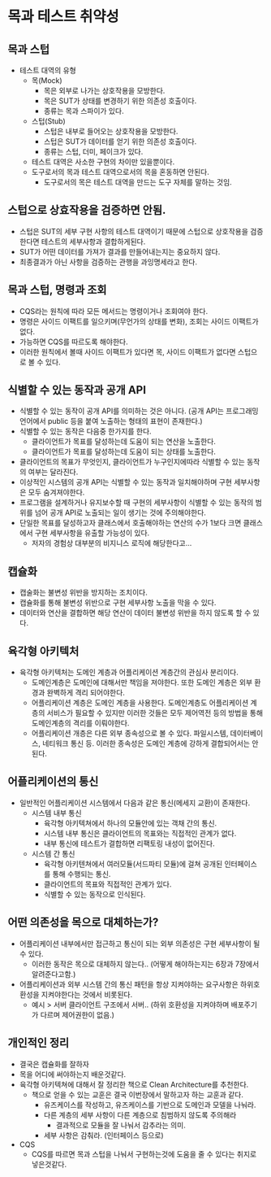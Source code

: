 # 목과 테스트 취약성
## 목과 스텁
- 테스트 대역의 유형
  - 목(Mock)
    - 목은 외부로 나가는 상호작용을 모방한다.
    - 목은 SUT가 상태를 변경하기 위한 의존성 호출이다.
    - 종류는 목과 스파이가 있다.
  - 스텁(Stub)
    - 스텁은 내부로 들어오는 상호작용을 모방한다.
    - 스텁은 SUT가 데이터를 얻기 위한 의존성 호출이다.
    - 종류는 스텁, 더미, 페이크가 있다.
  - 테스트 대역은 사소한 구현의 차이만 있을뿐이다.
  - 도구로서의 목과 테스트 대역으로서의 목을 혼동하면 안된다.
    - 도구로서의 목은 테스트 대역을 만드는 도구 자체를 말하는 것임.
  
## 스텁으로 상효작용을 검증하면 안됨.
- 스텁은 SUT의 세부 구현 사항의 테스트 대역이기 때문에 스텁으로 상호작용을 검증한다면 테스트의 세부사항과 결합하게된다.
- SUT가 어떤 데이터를 가져가 결과를 만들어내는지는 중요하지 않다.
- 최종결과가 아닌 사항을 검증하는 관행을 과잉명세라고 한다.

## 목과 스텁, 명령과 조회
- CQS라는 원칙에 따라 모든 메서드는 명령이거나 조회여야 한다.
- 명령은 사이드 이팩트를 일으키며(무언가의 상태를 변화), 조회는 사이드 이팩트가 없다.
- 가능하면 CQS를 따르도록 해야한다.
- 이러한 원칙에서 볼때 사이드 이팩트가 있다면 목, 사이드 이팩트가 없다면 스텁으로 볼 수 있다.

## 식별할 수 있는 동작과 공개 API
- 식별할 수 있는 동작이 공개 API를 의미하는 것은 아니다. (공개 API는 프로그래밍 언어에서 public 등을 붙여 노출하는 형태의 표현이 존재한다.)
- 식별할 수 있는 동작은 다음중 한가지를 한다.
  - 클라이언트가 목표를 달성하는데 도움이 되는 연산을 노출한다.
  - 클라이언트가 목표를 달성하는데 도움이 되는 상태를 노출한다.
- 클라이언트의 목표가 무엇인지, 클라이언트가 누구인지에따라 식별할 수 있는 동작의 여부는 달라진다.
- 이상적인 시스템의 공개 API는 식별할 수 있는 동작과 일치해야하며 구현 세부사항은 모두 숨겨져야한다.
- 프로그램을 설계하거나 유지보수할 때 구현의 세부사항이 식별할 수 있는 동작의 범위를 넘어 공개 API로 노출되는 일이 생기는 것에 주의해야한다.
- 단일한 목표를 달성하고자 클래스에서 호출해야하는 연산의 수가 1보다 크면 클래스에서 구현 세부사항을 유출할 가능성이 있다.
  - 저자의 경험상 대부분의 비지니스 로직에 해당한다고...

## 캡슐화
- 캡술화는 불변성 위반을 방지하는 조치이다.
- 캡슐화를 통해 불변성 위반으로 구현 세부사항 노출을 막을 수 있다.
- 데이터와 연산을 결합하면 해당 연산이 데이터 불변성 위반을 하지 않도록 할 수 있다.

## 육각형 아키텍처
- 육각형 아키텍처는 도메인 계층과 어플리케이션 계층간의 관심사 분리이다.
  - 도메인계층은 도메인에 대해서만 책임을 져야한다. 또한 도메인 계층은 외부 환경과 완벽하게 격리 되어야한다.
  - 어플리케이션 계층은 도메인 계층을 사용한다. 도메인계층도 어플리케이션 계층의 서비스가 필요할 수 있지만 이러한 것들은 모두 제어역전 등의 방법을 통해 도메인계층의 격리를 이뤄야한다.
  - 어플리케이션 개층은 다른 외부 종속성으로 볼 수 있다. 파일시스템, 데이터베이스, 네티워크 통신 등. 이러한 종속성은 도메인 계층에 강하게 결합되어서는 안된다.
  
## 어플리케이션의 통신
  - 일반적인 어플리케이션 시스템에서 다음과 같은 통신(메세지 교환)이 존재한다.
    - 시스템 내부 통신
      - 육각형 아키텍쳐에서 하나의 모듈안에 있는 객채 간의 통신.
      - 시스템 내부 통신은 클라이언트의 목표와는 직접적인 관계가 없다.
      - 내부 통신에 테스트가 결합하면 리팩토링 내성이 없어진다.
    - 시스템 간 통신
      - 육각형 아키텐쳐에서 여러모듈(서드파티 모듈)에 걸쳐 공개된 인터페이스를 통해 수행되는 통신.
      - 클라이언트의 목표와 직접적인 관계가 있다.
      - 식별할 수 있는 동작으로 인식된다.

## 어떤 의존성을 목으로 대체하는가?
- 어플리케이션 내부에서만 접근하고 통신이 되는 외부 의존성은 구현 세부사항이 될 수 있다.
  - 이러한 동작은 목으로 대체하지 않는다.. (어떻게 해야하는지는 6장과 7장에서 알려준다고함.)
- 어플리케이션과 외부 시스템 간의 통신 패턴을 항상 지켜야하는 요구사항은 하위호환성을 지켜야한다는 것에서 비롯된다.
  - 예시 > 서버 클라이언트 구조에서 서버.. (하위 호환성을 지켜야하며 배포주기가 다르며 제어권한이 없음.)

## 개인적인 정리
- 결국은 캡슐화를 잘하자
- 목을 어디에 써야하는지 배운것같다.
- 육각형 아키텍쳐에 대해서 잘 정리한 책으로 Clean Architecture를 추천한다.
  - 책으로 얻을 수 있는 교훈은 결국 이번장에서 말하고자 하는 교훈과 같다.
    - 유즈케이스를 작성하고, 유즈케이스를 기반으로 도메인과 모델을 나눠라.
    - 다른 계층의 세부 사항이 다른 계층으로 침범하지 않도록 주의해라
      - 결과적으로 모듈을 잘 나눠서 감추라는 의미.
    - 세부 사항은 감춰라. (인터페이스 등으로)
- CQS
  - CQS를 따르면 목과 스텁을 나눠서 구현하는것에 도움을 줄 수 있다는 취지로 넣은것같다.

